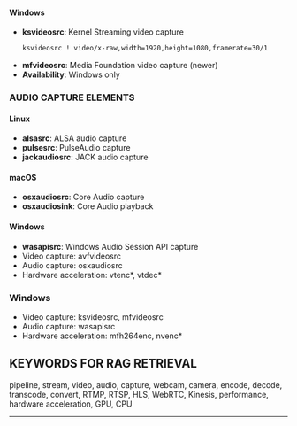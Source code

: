 #### Windows
- **ksvideosrc**: Kernel Streaming video capture
  ```bash
  ksvideosrc ! video/x-raw,width=1920,height=1080,framerate=30/1
  ```
- **mfvideosrc**: Media Foundation video capture (newer)
- **Availability**: Windows only

### AUDIO CAPTURE ELEMENTS

#### Linux
- **alsasrc**: ALSA audio capture
- **pulsesrc**: PulseAudio capture
- **jackaudiosrc**: JACK audio capture

#### macOS
- **osxaudiosrc**: Core Audio capture
- **osxaudiosink**: Core Audio playback

#### Windows  
- **wasapisrc**: Windows Audio Session API capture
- Video capture: avfvideosrc
- Audio capture: osxaudiosrc
- Hardware acceleration: vtenc*, vtdec*

### Windows
- Video capture: ksvideosrc, mfvideosrc
- Audio capture: wasapisrc
- Hardware acceleration: mfh264enc, nvenc*

## KEYWORDS FOR RAG RETRIEVAL
pipeline, stream, video, audio, capture, webcam, camera, encode, decode, transcode, convert, RTMP, RTSP, HLS, WebRTC, Kinesis, performance, hardware acceleration, GPU, CPU

---

